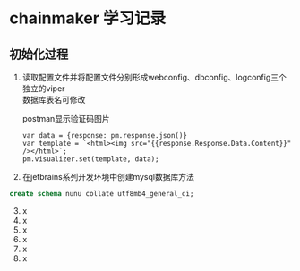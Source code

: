 # chainmaker 学习记录

## 初始化过程

1. 读取配置文件并将配置文件分别形成webconfig、dbconfig、logconfig三个独立的viper <br>
   数据库表名可修改

   postman显示验证码图片

   ```
   var data = {response: pm.response.json()}
   var template = `<html><img src="{{response.Response.Data.Content}}" /></html>`;
   pm.visualizer.set(template, data);
   
   ```

2. 在jetbrains系列开发环境中创建mysql数据库方法

```sql
create schema nunu collate utf8mb4_general_ci;
```

3. x
4. x
5. x
6. x
7. x
8. x




